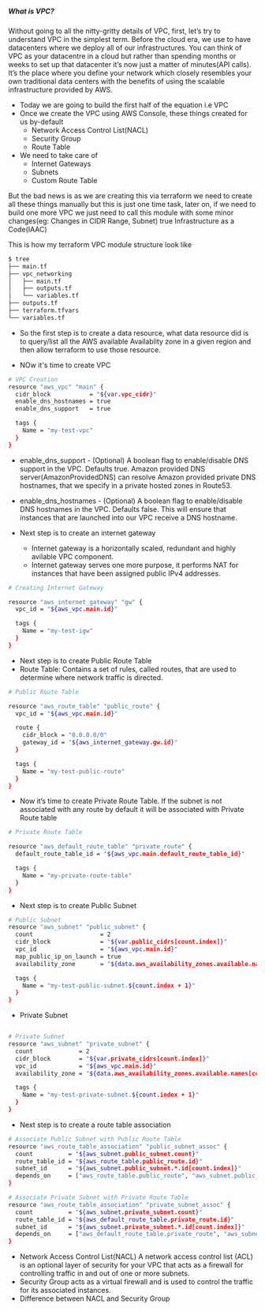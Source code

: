 ##### What is VPC?

Without going to all the nitty-gritty details of VPC, first, let’s try to understand VPC in the simplest term. Before the cloud era, we use to have datacenters where we deploy all of our infrastructures. You can think of VPC as your datacentre in a cloud but rather than spending months or weeks to set up that datacenter it’s now just a matter of minutes(API calls). It’s the place where you define your network which closely resembles your own traditional data centers with the benefits of using the scalable infrastructure provided by AWS.

* Today we are going to build the first half of the equation i.e VPC
* Once we create the VPC using AWS Console, these things created for us by-default
    * Network Access Control List(NACL)
    * Security Group
    * Route Table
* We need to take care of
    * Internet Gateways
    * Subnets
    * Custom Route Table

But the bad news is as we are creating this via terraform we need to create all these things manually but this is just one time task, later on, if we need to build one more VPC we just need to call this module with some minor changes(eg: Changes in CIDR Range, Subnet) true Infrastructure as a Code(IAAC)

This is how my terraform VPC module structure look like
```sh
$ tree
├── main.tf
├── vpc_networking
│   ├── main.tf
│   ├── outputs.tf
│   └── variables.tf
├── outputs.tf
├── terraform.tfvars
└── variables.tf
```
* So the first step is to create a data resource, what data resource did is to query/list all the AWS available Availablity zone in a given region and then allow terraform to use those resource.

* NOw it's time  to create VPC
```sh
# VPC Creation
resource "aws_vpc" "main" {
  cidr_block           = "${var.vpc_cidr}"
  enable_dns_hostnames = true
  enable_dns_support   = true

  tags {
    Name = "my-test-vpc"
  }
}
```

* enable_dns_support - (Optional) A boolean flag to enable/disable DNS support in the VPC. Defaults true. Amazon provided DNS server(AmazonProvidedDNS) can resolve Amazon provided private DNS hostnames, that we specify in a private hosted zones in Route53.
* enable_dns_hostnames - (Optional) A boolean flag to enable/disable DNS hostnames in the VPC. Defaults false. This will ensure that instances that are launched into our VPC receive a DNS hostname.

* Next step is to create an internet gateway
    * Internet gateway is a horizontally scaled, redundant and highly avilable VPC component.
    * Internet gateway serves one more purpose, it performs NAT for instances that have been assigned public IPv4 addresses.

```sh
# Creating Internet Gateway

resource "aws_internet_gateway" "gw" {
  vpc_id = "${aws_vpc.main.id}"

  tags {
    Name = "my-test-igw"
  }
}
```

* Next step is to create Public Route Table
* Route Table: Contains a set of rules, called routes, that are used to determine where network traffic is directed.

```sh
# Public Route Table

resource "aws_route_table" "public_route" {
  vpc_id = "${aws_vpc.main.id}"

  route {
    cidr_block = "0.0.0.0/0"
    gateway_id = "${aws_internet_gateway.gw.id}"
  }

  tags {
    Name = "my-test-public-route"
  }
}
```

* Now it’s time to create Private Route Table. If the subnet is not associated with any route by default it will be associated with Private Route table

```sh
# Private Route Table

resource "aws_default_route_table" "private_route" {
  default_route_table_id = "${aws_vpc.main.default_route_table_id}"

  tags {
    Name = "my-private-route-table"
  }
}
```

* Next step is to create Public Subnet
```sh
# Public Subnet
resource "aws_subnet" "public_subnet" {
  count                   = 2
  cidr_block              = "${var.public_cidrs[count.index]}"
  vpc_id                  = "${aws_vpc.main.id}"
  map_public_ip_on_launch = true
  availability_zone       = "${data.aws_availability_zones.available.names[count.index]}"

  tags {
    Name = "my-test-public-subnet.${count.index + 1}"
  }
}
```

* Private Subnet
```sh

# Private Subnet
resource "aws_subnet" "private_subnet" {
  count             = 2
  cidr_block        = "${var.private_cidrs[count.index]}"
  vpc_id            = "${aws_vpc.main.id}"
  availability_zone = "${data.aws_availability_zones.available.names[count.index]}"

  tags {
    Name = "my-test-private-subnet.${count.index + 1}"
  }
}
```

* Next step is to create a route table association

```sh
# Associate Public Subnet with Public Route Table
resource "aws_route_table_association" "public_subnet_assoc" {
  count          = "${aws_subnet.public_subnet.count}"
  route_table_id = "${aws_route_table.public_route.id}"
  subnet_id      = "${aws_subnet.public_subnet.*.id[count.index]}"
  depends_on     = ["aws_route_table.public_route", "aws_subnet.public_subnet"]
}

# Associate Private Subnet with Private Route Table
resource "aws_route_table_association" "private_subnet_assoc" {
  count          = "${aws_subnet.private_subnet.count}"
  route_table_id = "${aws_default_route_table.private_route.id}"
  subnet_id      = "${aws_subnet.private_subnet.*.id[count.index]}"
  depends_on     = ["aws_default_route_table.private_route", "aws_subnet.private_subnet"]
}
```

* Network Access Control List(NACL) A network access control list (ACL) is an optional layer of security for your VPC that acts as a firewall for controlling traffic in and out of one or more subnets.
* Security Group acts as a virtual firewall and is used to control the traffic for its associated instances.
* Difference between NACL and Security Group

